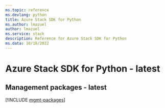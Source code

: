 ```yaml
---
ms.topic: reference
ms.devlang: python
title: Azure Stack SDK for Python
ms.author: lmazuel
author: lmazuel
ms.service: stack
description: Reference for Azure Stack SDK for Python
ms.data: 10/18/2022
---
```

# Azure Stack SDK for Python - latest

## Management packages - latest
[!INCLUDE [mgmt-packages](stack-mgmt-index.md)]